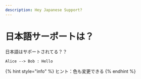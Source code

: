 ```yaml
---
description: Hey Japanese Support?
---
```


# 日本語サーポートは？

日本語はサポートされてる？？



```text
Alice --> Bob : Hello
```

{% hint style="info" %}
ヒント：色も変更できる
{% endhint %}



